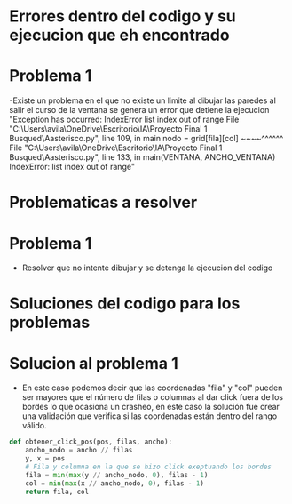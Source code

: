 # Errores dentro del codigo y su ejecucion que eh encontrado 

# Problema 1
 -Existe un problema en el que no existe un limite al dibujar las paredes al salir el curso de la ventana se genera un error que detiene la ejecucion 
   "Exception has occurred: IndexError
list index out of range
  File "C:\Users\avila\OneDrive\Escritorio\IA\Proyecto Final 1 Busqued\Aasterisco.py", line 109, in main
    nodo = grid[fila][col]
           ~~~~^^^^^^
  File "C:\Users\avila\OneDrive\Escritorio\IA\Proyecto Final 1 Busqued\Aasterisco.py", line 133, in <module>
    main(VENTANA, ANCHO_VENTANA)
IndexError: list index out of range"


# Problematicas a resolver 

# Problema 1 
 - Resolver que no intente dibujar y se detenga la ejecucion del codigo


# Soluciones del codigo para los problemas 

# Solucion al problema 1
- En este caso podemos decir que las coordenadas "fila" y "col" pueden ser mayores que el número de filas o columnas al dar click fuera de los bordes lo que ocasiona un crasheo, en este caso la solución fue crear una validación que verifica si las coordenadas están dentro del rango válido. 

```Python 
def obtener_click_pos(pos, filas, ancho):
    ancho_nodo = ancho // filas
    y, x = pos
    # Fila y columna en la que se hizo click exeptuando los bordes
    fila = min(max(y // ancho_nodo, 0), filas - 1)
    col = min(max(x // ancho_nodo, 0), filas - 1)
    return fila, col
```



